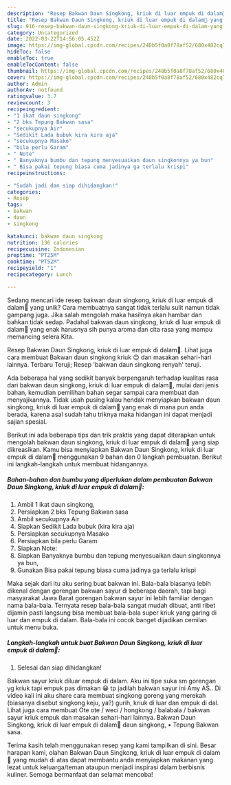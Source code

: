 ```yaml
---
description: "Resep Bakwan Daun Singkong, kriuk di luar empuk di dalam🌿 yang Bisa Manjain Lidah"
title: "Resep Bakwan Daun Singkong, kriuk di luar empuk di dalam🌿 yang Bisa Manjain Lidah"
slug: 916-resep-bakwan-daun-singkong-kriuk-di-luar-empuk-di-dalam-yang-bisa-manjain-lidah
category: Uncategorized
date: 2022-03-22T14:56:05.452Z
image: https://img-global.cpcdn.com/recipes/248b5f0a8f78af52/680x482cq70/bakwan-daun-singkong-kriuk-di-luar-empuk-di-dalam-foto-resep-utama.jpg
hideToc: false
enableToc: true
enableTocContent: false
thumbnail: https://img-global.cpcdn.com/recipes/248b5f0a8f78af52/680x482cq70/bakwan-daun-singkong-kriuk-di-luar-empuk-di-dalam-foto-resep-utama.jpg
cover: https://img-global.cpcdn.com/recipes/248b5f0a8f78af52/680x482cq70/bakwan-daun-singkong-kriuk-di-luar-empuk-di-dalam-foto-resep-utama.jpg
author: Admin
authorAv: notfound
ratingvalue: 3.7
reviewcount: 3
recipeingredient:
- "1 ikat daun singkong"
- "2 bks Tepung Bakwan sasa"
- "secukupnya Air"
- "Sedikit Lada bubuk kira kira aja"
- "secukupnya Masako"
- "bila perlu Garam"
- " Note"
- " Banyaknya bumbu dan tepung menyesuaikan daun singkonnya ya bun"
- " Bisa pakai tepung biasa cuma jadinya ga terlalu krispi"
recipeinstructions:

- "Sudah jadi dan siap dihidangkan!"
categories:
- Resep
tags:
- bakwan
- daun
- singkong

katakunci: bakwan daun singkong 
nutrition: 136 calories
recipecuisine: Indonesian
preptime: "PT25M"
cooktime: "PT52M"
recipeyield: "1"
recipecategory: Lunch

---
```





Sedang mencari ide resep bakwan daun singkong, kriuk di luar empuk di dalam🌿 yang unik? Cara membuatnya sangat tidak terlalu sulit namun tidak gampang juga. Jika salah mengolah maka hasilnya akan hambar dan bahkan tidak sedap. Padahal bakwan daun singkong, kriuk di luar empuk di dalam🌿 yang enak harusnya sih punya aroma dan cita rasa yang mampu memancing selera Kita.





Resep Bakwan Daun Singkong, kriuk di luar empuk di dalam🌿. Lihat juga cara membuat Bakwan daun singkong kriuk 😊 dan masakan sehari-hari lainnya. Terbaru Teruji; Resep &#39;bakwan daun singkong renyah&#39; teruji.

Ada beberapa hal yang sedikit banyak berpengaruh terhadap kualitas rasa dari bakwan daun singkong, kriuk di luar empuk di dalam🌿, mulai dari jenis bahan, kemudian pemilihan bahan segar sampai cara membuat dan menyajikannya. Tidak usah pusing kalau hendak menyiapkan bakwan daun singkong, kriuk di luar empuk di dalam🌿 yang enak di mana pun anda berada, karena asal sudah tahu triknya maka hidangan ini dapat menjadi sajian spesial.






Berikut ini ada beberapa tips dan trik praktis yang dapat diterapkan untuk mengolah bakwan daun singkong, kriuk di luar empuk di dalam🌿 yang siap dikreasikan. Kamu bisa menyiapkan Bakwan Daun Singkong, kriuk di luar empuk di dalam🌿 menggunakan 9 bahan dan 0 langkah pembuatan. Berikut ini langkah-langkah untuk membuat hidangannya.

<!--inarticleads1-->

##### Bahan-bahan dan bumbu yang diperlukan dalam pembuatan Bakwan Daun Singkong, kriuk di luar empuk di dalam🌿:

1. Ambil 1 ikat daun singkong,
1. Persiapkan 2 bks Tepung Bakwan sasa
1. Ambil secukupnya Air
1. Siapkan Sedikit Lada bubuk (kira kira aja)
1. Persiapkan secukupnya Masako
1. Persiapkan bila perlu Garam
1. Siapkan  Note:
1. Siapkan  Banyaknya bumbu dan tepung menyesuaikan daun singkonnya ya bun,
1. Gunakan  Bisa pakai tepung biasa cuma jadinya ga terlalu krispi


Maka sejak dari itu aku sering buat bakwan ini. Bala-bala biasanya lebih dikenal dengan gorengan bakwan sayur di beberapa daerah, tapi bagi masyarakat Jawa Barat gorengan bakwan sayur ini lebih familiar dengan nama bala-bala. Ternyata resep bala-bala sangat mudah dibuat, anti ribet dijamin pasti langsung bisa membuat bala-bala super kriuk yang garing di luar dan empuk di dalam. Bala-bala ini cocok banget dijadikan cemilan untuk menu buka. 

<!--inarticleads2-->

##### Langkah-langkah untuk buat Bakwan Daun Singkong, kriuk di luar empuk di dalam🌿:


1. Selesai dan siap dihidangkan!

Bakwan sayur kriuk diluar empuk di dalam. Aku ini tipe suka sm gorengan yg kriuk tapi empuk pas dimakan 😁 tp jadilah bakwan sayur ini Amy AS.. Di video kali ini aku share cara membuat singkong goreng yang merekah (biasanya disebut singkong keju, ya?) gurih, kriuk di luar dan empuk di dal. Lihat juga cara membuat Ote ote / weci / hongkong / balabala / bakwan sayur kriuk empuk dan masakan sehari-hari lainnya. Bakwan Daun Singkong, kriuk di luar empuk di dalam🌿 daun singkong, • Tepung Bakwan sasa. 

Terima kasih telah menggunakan resep yang kami tampilkan di sini. Besar harapan kami, olahan Bakwan Daun Singkong, kriuk di luar empuk di dalam🌿 yang mudah di atas dapat membantu anda menyiapkan makanan yang lezat untuk keluarga/teman ataupun menjadi inspirasi dalam berbisnis kuliner. Semoga bermanfaat dan selamat mencoba!
